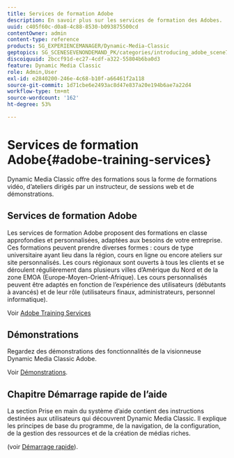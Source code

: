 ```yaml
---
title: Services de formation Adobe
description: En savoir plus sur les services de formation des Adobes.
uuid: c405f60c-d0a8-4c88-8530-b093875500cd
contentOwner: admin
content-type: reference
products: SG_EXPERIENCEMANAGER/Dynamic-Media-Classic
geptopics: SG_SCENESEVENONDEMAND_PK/categories/introducing_adobe_scene7
discoiquuid: 2bccf91d-ec27-4cdf-a322-55804b6ba0d3
feature: Dynamic Media Classic
role: Admin,User
exl-id: e2840200-246e-4c68-b10f-a66461f2a118
source-git-commit: 1d71cbe6e2493ac8d47e837a20e194b6ae7a22d4
workflow-type: tm+mt
source-wordcount: '162'
ht-degree: 53%

---
```


# Services de formation Adobe{#adobe-training-services}

Dynamic Media Classic offre des formations sous la forme de formations vidéo, d’ateliers dirigés par un instructeur, de sessions web et de démonstrations.

## Services de formation Adobe

Les services de formation Adobe proposent des formations en classe approfondies et personnalisées, adaptées aux besoins de votre entreprise. Ces formations peuvent prendre diverses formes : cours de type universitaire ayant lieu dans la région, cours en ligne ou encore ateliers sur site personnalisés. Les cours régionaux sont ouverts à tous les clients et se déroulent régulièrement dans plusieurs villes d’Amérique du Nord et de la zone EMOA (Europe-Moyen-Orient-Afrique). Les cours personnalisés peuvent être adaptés en fonction de l’expérience des utilisateurs (débutants à avancés) et de leur rôle (utilisateurs finaux, administrateurs, personnel informatique).

Voir [Adobe Training Services](https://learning.adobe.com/)

## Démonstrations

Regardez des démonstrations des fonctionnalités de la visionneuse Dynamic Media Classic Adobe.

Voir [Démonstrations](https://landing.adobe.com/en/na/dynamic-media/ctir-2755/live-demos.html).

## Chapitre Démarrage rapide de l’aide

La section Prise en main du système d’aide contient des instructions destinées aux utilisateurs qui découvrent Dynamic Media Classic. Il explique les principes de base du programme, de la navigation, de la configuration, de la gestion des ressources et de la création de médias riches.

(voir [Démarrage rapide](dmc-platform-overview.md)).
